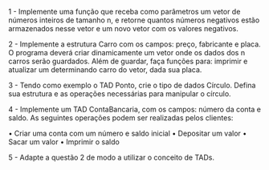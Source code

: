 1 - Implemente uma função que receba como parâmetros um vetor de números inteiros de tamanho n, e retorne quantos números negativos estão armazenados nesse vetor e um novo vetor com os valores negativos.

2 - Implemente a estrutura Carro com os campos: preço, fabricante e placa.  O programa deverá criar dinamicamente um vetor onde os dados dos n carros serão guardados. Além de guardar, faça funções para: imprimir e atualizar um determinando carro do
vetor, dada sua placa. 

3 -  Tendo como exemplo o TAD Ponto, crie o tipo de dados Círculo. Defina sua estrutura e as operações necessárias para manipular o círculo.

4 -  Implemente um TAD ContaBancaria, com os campos: número da conta e saldo.  As seguintes operações podem ser realizadas pelos clientes:

•   Criar uma conta com um número e saldo inicial
•   Depositar um valor
•   Sacar um valor
•   Imprimir o saldo

5 - Adapte a questão 2 de modo a utilizar o conceito de TADs.
